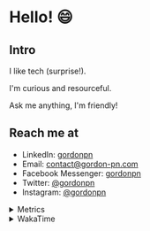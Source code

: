 # Hello! 😄

## Intro

I like tech (surprise!).

I'm curious and resourceful.

Ask me anything, I'm friendly!

## Reach me at

- LinkedIn: [gordonpn](https://www.linkedin.com/in/gordonpn/)
- Email: [contact@gordon-pn.com](mailto:contact@gordon-pn.com)
- Facebook Messenger: [gordonpn](https://www.messenger.com/t/Gordonpn)
- Twitter: [@gordonpn](https://twitter.com/Gordonpn)
- Instagram: [@gordonpn](https://www.instagram.com/gordonpn/)

<details>
  <summary>Metrics</summary>

  <img align="center" src="https://github.com/gordonpn/gordonpn/blob/master/github-metrics.svg" alt="GitHub Metrics">

</details>

<details>
  <summary>WakaTime</summary>

  <!--START_SECTION:waka-->
📊 **This Week I Spent My Time On** 

```text
💬 Programming Languages: 
XML                      2 hrs 54 mins       ██████████░░░░░░░░░░░░░░░   40.81 % 
Java                     2 hrs 24 mins       ████████░░░░░░░░░░░░░░░░░   33.75 % 
Brazil Dependency Config 45 mins             ███░░░░░░░░░░░░░░░░░░░░░░   10.64 % 
Makefile                 42 mins             ██░░░░░░░░░░░░░░░░░░░░░░░   10.00 % 
Bash                     7 mins              ░░░░░░░░░░░░░░░░░░░░░░░░░   01.82 % 

🔥 Editors: 
IntelliJ IDEA            6 hrs 56 mins       ████████████████████████░   97.51 % 
VS Code                  9 mins              █░░░░░░░░░░░░░░░░░░░░░░░░   02.24 % 
Cursor                   1 min               ░░░░░░░░░░░░░░░░░░░░░░░░░   00.25 % 
```


 Last Updated on 03/11/2024 16:24:05 UTC
<!--END_SECTION:waka-->
</details>

